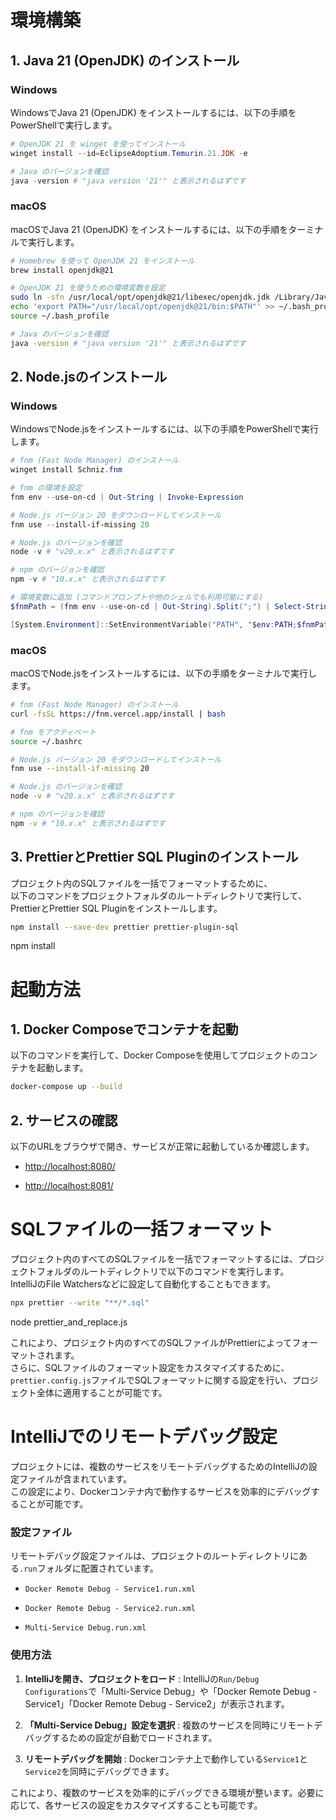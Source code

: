 # 環境構築

## 1. Java 21 (OpenJDK) のインストール

### Windows

WindowsでJava 21 (OpenJDK) をインストールするには、以下の手順をPowerShellで実行します。

```powershell
# OpenJDK 21 を winget を使ってインストール
winget install --id=EclipseAdoptium.Temurin.21.JDK -e

# Java のバージョンを確認
java -version # "java version '21'" と表示されるはずです
```

### macOS

macOSでJava 21 (OpenJDK) をインストールするには、以下の手順をターミナルで実行します。

```bash
# Homebrew を使って OpenJDK 21 をインストール
brew install openjdk@21

# OpenJDK 21 を使うための環境変数を設定
sudo ln -sfn /usr/local/opt/openjdk@21/libexec/openjdk.jdk /Library/Java/JavaVirtualMachines/openjdk-21.jdk
echo 'export PATH="/usr/local/opt/openjdk@21/bin:$PATH"' >> ~/.bash_profile
source ~/.bash_profile

# Java のバージョンを確認
java -version # "java version '21'" と表示されるはずです
```

## 2. Node.jsのインストール

### Windows

WindowsでNode.jsをインストールするには、以下の手順をPowerShellで実行します。

```powershell
# fnm (Fast Node Manager) のインストール
winget install Schniz.fnm

# fnm の環境を設定
fnm env --use-on-cd | Out-String | Invoke-Expression

# Node.js バージョン 20 をダウンロードしてインストール
fnm use --install-if-missing 20

# Node.js のバージョンを確認
node -v # "v20.x.x" と表示されるはずです

# npm のバージョンを確認
npm -v # "10.x.x" と表示されるはずです

# 環境変数に追加 (コマンドプロンプトや他のシェルでも利用可能にする)
$fnmPath = (fnm env --use-on-cd | Out-String).Split(";") | Select-String -Pattern "C:\\.*\.fnm\\node-versions\\v20.*\\bin"

[System.Environment]::SetEnvironmentVariable("PATH", "$env:PATH;$fnmPath", [System.EnvironmentVariableTarget]::User)
```

### macOS

macOSでNode.jsをインストールするには、以下の手順をターミナルで実行します。

```bash
# fnm (Fast Node Manager) のインストール
curl -fsSL https://fnm.vercel.app/install | bash

# fnm をアクティベート
source ~/.bashrc

# Node.js バージョン 20 をダウンロードしてインストール
fnm use --install-if-missing 20

# Node.js のバージョンを確認
node -v # "v20.x.x" と表示されるはずです

# npm のバージョンを確認
npm -v # "10.x.x" と表示されるはずです
```

## 3. PrettierとPrettier SQL Pluginのインストール

プロジェクト内のSQLファイルを一括でフォーマットするために、  
以下のコマンドをプロジェクトフォルダのルートディレクトリで実行して、PrettierとPrettier SQL Pluginをインストールします。

```bash
npm install --save-dev prettier prettier-plugin-sql
```

npm install

# 起動方法

## 1. Docker Composeでコンテナを起動

以下のコマンドを実行して、Docker Composeを使用してプロジェクトのコンテナを起動します。

```bash
docker-compose up --build
```

## 2. サービスの確認

以下のURLをブラウザで開き、サービスが正常に起動しているか確認します。

- [http://localhost:8080/](http://localhost:8080/)

- [http://localhost:8081/](http://localhost:8081/)

# SQLファイルの一括フォーマット

プロジェクト内のすべてのSQLファイルを一括でフォーマットするには、プロジェクトフォルダのルートディレクトリで以下のコマンドを実行します。  
IntelliJのFile Watchersなどに設定して自動化することもできます。

```bash
npx prettier --write "**/*.sql"
```

node prettier_and_replace.js

これにより、プロジェクト内のすべてのSQLファイルがPrettierによってフォーマットされます。  
さらに、SQLファイルのフォーマット設定をカスタマイズするために、`prettier.config.js`ファイルでSQLフォーマットに関する設定を行い、プロジェクト全体に適用することが可能です。

# IntelliJでのリモートデバッグ設定

プロジェクトには、複数のサービスをリモートデバッグするためのIntelliJの設定ファイルが含まれています。  
この設定により、Dockerコンテナ内で動作するサービスを効率的にデバッグすることが可能です。

### 設定ファイル

リモートデバッグ設定ファイルは、プロジェクトのルートディレクトリにある`.run`フォルダに配置されています。

- `Docker Remote Debug - Service1.run.xml`

- `Docker Remote Debug - Service2.run.xml`

- `Multi-Service Debug.run.xml`

### 使用方法

1. **IntelliJを開き、プロジェクトをロード** : IntelliJの`Run/Debug Configurations`で「Multi-Service Debug」や「Docker Remote Debug - Service1」「Docker Remote Debug - Service2」が表示されます。

2. **「Multi-Service Debug」設定を選択** : 複数のサービスを同時にリモートデバッグするための設定が自動でロードされます。

3. **リモートデバッグを開始** : Dockerコンテナ上で動作している`Service1`と`Service2`を同時にデバッグできます。

これにより、複数のサービスを効率的にデバッグできる環境が整います。必要に応じて、各サービスの設定をカスタマイズすることも可能です。
